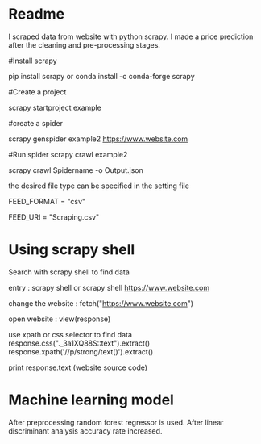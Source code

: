 # Readme 

I scraped data from website with python scrapy.
I made a price prediction after the cleaning and pre-processing stages.

#Install scrapy

pip install scrapy or conda install -c conda-forge scrapy

#Create a project

scrapy startproject example

#create a spider

scrapy genspider example2 https://www.website.com

#Run spider
scrapy crawl example2

scrapy crawl Spidername -o Output.json

the desired file type can be specified in the setting file

FEED_FORMAT = "csv"

FEED_URI = "Scraping.csv"

# Using scrapy shell 
Search with scrapy shell to find data

entry : scrapy shell or scrapy shell https://www.website.com

change the website : fetch("https://www.website.com")

open website : view(response)

use xpath or css selector to find data
response.css("._3a1XQ88S::text").extract() 
response.xpath('//p/strong/text()').extract()

print response.text (website source code)



# Machine learning model

After preprocessing random forest regressor is used.
After linear discriminant analysis accuracy rate increased.















